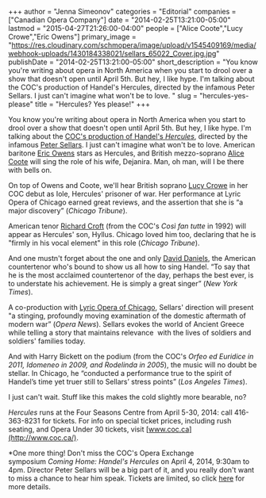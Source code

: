 +++
author = "Jenna Simeonov"
categories = "Editorial"
companies = ["Canadian Opera Company"]
date = "2014-02-25T13:21:00-05:00"
lastmod = "2015-04-27T21:26:00-04:00"
people = ["Alice Coote","Lucy Crowe","Eric Owens"]
primary_image = "https://res.cloudinary.com/schmopera/image/upload/v1545409169/media/webhook-uploads/1430184338021/sellars_65022_Cover.jpg.jpg"
publishDate = "2014-02-25T13:21:00-05:00"
short_description = "You know you&#039;re writing about opera in North America when you start to drool over a show that doesn&#039;t open until April 5th. But hey, I like hype. I&#039;m talking about the COC&#039;s production of Handel&#039;s Hercules, directed by the infamous Peter Sellars. I just can&#039;t imagine what won&#039;t be to love. "
slug = "hercules-yes-please"
title = "Hercules? Yes please!"
+++

You know you're writing about opera in North America when you start to drool over a show that doesn't open until April 5th. But hey, I like hype. I'm talking about the [COC's production of Handel's _Hercules_](http://www.coc.ca/PerformancesAndTickets/1314Season/Hercules.aspx), directed by the infamous [Peter Sellars](http://en.wikipedia.org/wiki/Peter_Sellars). I just can't imagine what won't be to love. American baritone [Eric Owens](http://imgartists.com/artist/eric_owens) stars as Hercules, and British mezzo-soprano [Alice Coote](http://imgartists.com/artist/alice_coote) will sing the role of his wife, Dejanira. Man, oh man, will I be there with bells on.

On top of Owens and Coote, we'll hear British soprano [Lucy Crowe](http://www.askonasholt.co.uk/artists/singers/soprano/lucy-crowe) in her COC debut as Iole, Hercules' prisoner of war. Her performance at Lyric Opera of Chicago earned great reviews, and the assertion that she is “a major discovery” (_Chicago Tribune_).

American tenor [Richard Croft](http://imgartists.com/artist/richard_croft) (from the COC's _Così fan tutte_ in 1992) will appear as Hercules' son, Hyllus. Chicago loved him too, declaring that he is "firmly in his vocal element" in this role (_Chicago Tribune_).

And one mustn't forget about the one and only [David Daniels](http://www.danielssings.com/), the American countertenor who's bound to show us all how to sing Handel. “To say that he is the most acclaimed countertenor of the day, perhaps the best ever, is to understate his achievement. He is simply a great singer” (_New York Times_).

A co-production with [Lyric Opera of Chicago](http://latimesblogs.latimes.com/culturemonster/2011/03/opera-review-peter-sellars-stages-handels-hercules-in-chicago.html), Sellars' direction will present "a stinging, profoundly moving examination of the domestic aftermath of modern war” (_Opera News_). Sellars evokes the world of Ancient Greece while telling a story that maintains relevance  with the lives of soldiers and soldiers' families today.

And with Harry Bickett on the podium (from the COC's _Orfeo ed Euridice in 2011, Idomeneo in 2009, and Rodelinda in 2005_), the music will no doubt be stellar. In Chicago, he “conducted a performance true to the spirit of Handel’s time yet truer still to Sellars’ stress points” (_Los Angeles Times_).

I just can't wait. Stuff like this makes the cold slightly more bearable, no?

_Hercules_ runs at the Four Seasons Centre from April 5-30, 2014: call 416-363-8231 for tickets. For info on special ticket prices, including rush seating, and Opera Under 30 tickets, visit [www.coc.ca](http://www.coc.ca/).

*One more thing! Don't miss the COC's Opera Exchange symposium _Coming Home: Handel's Hercules_ on April 4, 2014, 9:30am to 4pm. Director Peter Sellars will be a big part of it, and you really don't want to miss a chance to hear him speak. Tickets are limited, so click [here](http://coc.ca/ExploreAndLearn/Adults/TheOperaExchange.aspx) for more details.
